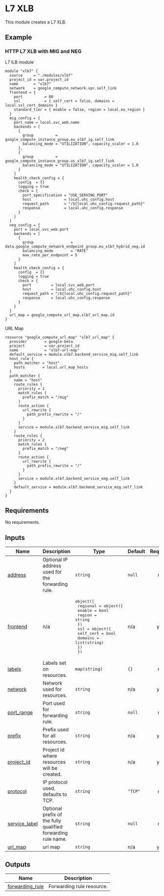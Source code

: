 # L7 XLB

This module creates a L7 XLB.

## Example

### HTTP L7 XLB with MIG and NEG

L7 ILB module
```
module "xlb7" {
  source     = "./modules/xlb7"
  project_id = var.project_id
  name       = "xlb7"
  network    = google_compute_network.vpc.self_link
  frontend = {
    port          = 80
    ssl           = { self_cert = false, domains = local.ssl_cert_domains }
    standard_tier = { enable = false, region = local.eu_region }
  }
  mig_config = {
    port_name = local.svc_web.name
    backends = [
      {
        group          = google_compute_instance_group.eu_xlb7_ig.self_link
        balancing_mode = "UTILIZATION", capacity_scaler = 1.0
      },
      {
        group          = google_compute_instance_group.us_xlb7_ig.self_link
        balancing_mode = "UTILIZATION", capacity_scaler = 1.0
      }
    ]
    health_check_config = {
      config  = {}
      logging = true
      check = {
        port_specification = "USE_SERVING_PORT"
        host               = local.uhc_config.host
        request_path       = "/${local.uhc_config.request_path}"
        response           = local.uhc_config.response
      }
    }
  }
  neg_config = {
    port = local.svc_web.port
    backends = [
      {
        group                 = data.google_compute_network_endpoint_group.eu_xlb7_hybrid_neg.id
        balancing_mode        = "RATE"
        max_rate_per_endpoint = 5
      }
    ]
    health_check_config = {
      config  = {}
      logging = true
      check = {
        port         = local.svc_web.port
        host         = local.uhc_config.host
        request_path = "/${local.uhc_config.request_path}"
        response     = local.uhc_config.response
      }
    }
  }
  url_map = google_compute_url_map.xlb7_url_map.id
}
```

URL Map
```
resource "google_compute_url_map" "xlb7_url_map" {
  provider        = google-beta
  project         = var.project_id
  name            = "xlb7-url-map"
  default_service = module.xlb7.backend_service_mig.self_link
  host_rule {
    path_matcher = "host"
    hosts        = local.url_map_hosts
  }
  path_matcher {
    name = "host"
    route_rules {
      priority = 1
      match_rules {
        prefix_match = "/mig"
      }
      route_action {
        url_rewrite {
          path_prefix_rewrite = "/"
        }
      }
      service = module.xlb7.backend_service_mig.self_link
    }
    route_rules {
      priority = 2
      match_rules {
        prefix_match = "/neg"
      }
      route_action {
        url_rewrite {
          path_prefix_rewrite = "/"
        }
      }
      service = module.xlb7.backend_service_neg.self_link
    }
    default_service = module.xlb7.backend_service_mig.self_link
  }
}
```

<!-- BEGIN_TF_DOCS -->
## Requirements

No requirements.

## Inputs

| Name | Description | Type | Default | Required |
|------|-------------|------|---------|:--------:|
| <a name="input_address"></a> [address](#input\_address) | Optional IP address used for the forwarding rule. | `string` | `null` | no |
| <a name="input_frontend"></a> [frontend](#input\_frontend) | n/a | <pre>object({<br>    regional = object({<br>      enable = bool<br>      region = string<br>    })<br>    ssl = object({<br>      self_cert = bool<br>      domains   = list(string)<br>    })<br>  })</pre> | n/a | yes |
| <a name="input_labels"></a> [labels](#input\_labels) | Labels set on resources. | `map(string)` | `{}` | no |
| <a name="input_network"></a> [network](#input\_network) | Network used for resources. | `string` | n/a | yes |
| <a name="input_port_range"></a> [port\_range](#input\_port\_range) | Port used for forwarding rule. | `string` | `null` | no |
| <a name="input_prefix"></a> [prefix](#input\_prefix) | Prefix used for all resources. | `string` | n/a | yes |
| <a name="input_project_id"></a> [project\_id](#input\_project\_id) | Project id where resources will be created. | `string` | n/a | yes |
| <a name="input_protocol"></a> [protocol](#input\_protocol) | IP protocol used, defaults to TCP. | `string` | `"TCP"` | no |
| <a name="input_service_label"></a> [service\_label](#input\_service\_label) | Optional prefix of the fully qualified forwarding rule name. | `string` | `null` | no |
| <a name="input_url_map"></a> [url\_map](#input\_url\_map) | url map | `string` | n/a | yes |

## Outputs

| Name | Description |
|------|-------------|
| <a name="output_forwarding_rule"></a> [forwarding\_rule](#output\_forwarding\_rule) | Forwarding rule resource. |
<!-- END_TF_DOCS -->
